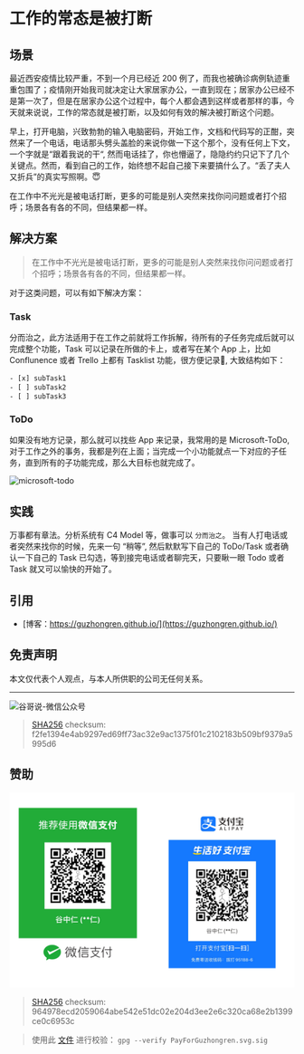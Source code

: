 # 工作的常态是被打断

## 场景

最近西安疫情比较严重，不到一个月已经近 200 例了，而我也被确诊病例轨迹重重包围了；疫情刚开始我司就决定让大家居家办公，一直到现在；居家办公已经不是第一次了，但是在居家办公这个过程中，每个人都会遇到这样或者那样的事，今天就来说说，工作的常态就是被打断，以及如何有效的解决被打断这个问题。

早上，打开电脑，兴致勃勃的输入电脑密码，开始工作，文档和代码写的正酣，突然来了一个电话，电话那头劈头盖脸的来说你做一下这个那个，没有任何上下文，一个字就是“跟着我说的干“, 然而电话挂了，你也懵逼了，隐隐约约只记下了几个关键点。然而，看到自己的工作，始终想不起自己接下来要搞什么了。“丢了夫人又折兵”的真实写照啊。😇

在工作中不光光是被电话打断，更多的可能是别人突然来找你问问题或者打个招呼；场景各有各的不同，但结果都一样。

## 解决方案

> 在工作中不光光是被电话打断，更多的可能是别人突然来找你问问题或者打个招呼；场景各有各的不同，但结果都一样。

对于这类问题，可以有如下解决方案：

### Task

分而治之，此方法适用于在工作之前就将工作拆解，待所有的子任务完成后就可以完成整个功能，Task 可以记录在所做的卡上，或者写在某个 App 上，比如 Conflunence 或者 Trello 上都有 Tasklist 功能，很方便记录📝, 大致结构如下：

```todo
- [x] subTask1
- [ ] subTask2
- [ ] subTask3
```

### ToDo

如果没有地方记录，那么就可以找些 App 来记录，我常用的是 Microsoft-ToDo, 对于工作之外的事务，我都是列在上面；当完成一个小功能就点一下对应的子任务，直到所有的子功能完成，那么大目标也就完成了。

![microsoft-todo](https://cdn.jsdelivr.net/gh/guzhongren/picx-images-hosting@master/Microsoft-ToDo/microsoft-todo.4ir7qvpwrw20.png)

## 实践

万事都有章法。分析系统有 C4 Model 等，做事可以 `分而治之`。
当有人打电话或者突然来找你的时候，先来一句 “稍等”, 然后默默写下自己的 ToDo/Task 或者确认一下自己的 Task 已勾选，等到接完电话或者聊完天，只要瞅一眼 Todo 或者 Task 就又可以愉快的开始了。

## 引用

* [博客：https://guzhongren.github.io/](https://guzhongren.github.io/)

## 免责声明

本文仅代表个人观点，与本人所供职的公司无任何关系。

----
![谷哥说-微信公众号](https://cdn.jsdelivr.net/gh/guzhongren/data-hosting@master/20210819/wechat.ae9zxgscqcg.png)
> [SHA256](https://emn178.github.io/online-tools/sha256_checksum.html) checksum: f2fe1394e4ab9297ed69ff73ac32e9ac1375f01c2102183b509bf9379a5995d6

## 赞助

![PayForGuzhongren](/images/pay/PayForGuzhongren.svg)
> [SHA256](https://emn178.github.io/online-tools/sha256_checksum.html) checksum: 964978ecd2059064abe542e51dc02e204d3ee2e6c320ca68e2b1399ce0c6953c

> 使用此 [文件](https://guzhongren.github.io/images/pay/payforguzhongren.svg.sig) 进行校验： `gpg --verify PayForGuzhongren.svg.sig`

